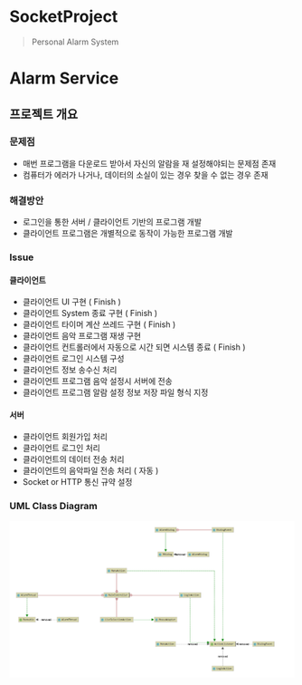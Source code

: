 # SocketProject
> Personal Alarm System

# Alarm Service
## 프로젝트 개요
### 문제점
- 매번 프로그램을 다운로드 받아서 자신의 알람을 재 설정해야되는 문제점 존재
- 컴퓨터가 에러가 나거나, 데이터의 소실이 있는 경우 찾을 수 없는 경우 존재 
### 해결방안
- 로그인을 통한 서버 / 클라이언트 기반의 프로그램 개발
- 클라이언트 프로그램은 개별적으로 동작이 가능한 프로그램 개발
### Issue
#### 클라이언트
- 클라이언트 UI 구현 ( Finish )
- 클라이언트 System 종료 구현 ( Finish )
- 클라이언트 타이머 계산 쓰레드 구현 ( Finish )
- 클라이언트 음악 프로그램 재생 구현
- 클라이언트 컨트롤러에서 자동으로 시간 되면 시스템 종료 ( Finish )
- 클라이언트 로그인 시스템 구성
- 클라이언트 정보 송수신 처리
- 클라이언트 프로그램 음악 설정시 서버에 전송
- 클라이언트 프로그램 알람 설정 정보 저장 파일 형식 지정
#### 서버
- 클라이언트 회원가입 처리
- 클라이언트 로그인 처리
- 클라이언트의 데이터 전송 처리
- 클라이언트의 음악파일 전송 처리 ( 자동 )
- Socket or HTTP 통신 규약 설정

### UML Class Diagram

![Image UML](./UI_Image/UML.PNG)
